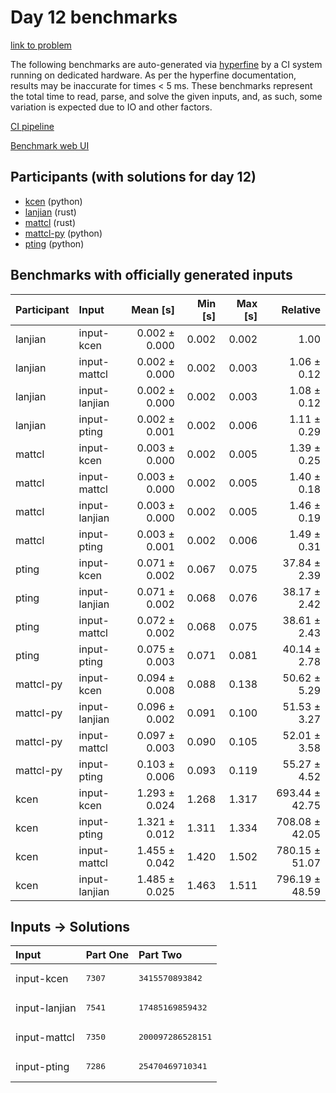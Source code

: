 # Day 12 benchmarks

[link to problem](https://adventofcode.com/2023/day/12)

The following benchmarks are auto-generated via
[hyperfine](https://github.com/sharkdp/hyperfine) by a CI system running on
dedicated hardware. As per the hyperfine documentation, results may be
inaccurate for times < 5 ms. These benchmarks represent the total time to read,
parse, and solve the given inputs, and, as such, some variation is expected due
to IO and other factors.

[CI pipeline](http://ci.papercode.net:8080/teams/main/pipelines/aoc2023)

[Benchmark web UI](https://aoc.ancalagon.black)


## Participants (with solutions for day 12)

- [kcen](https://github.com/kcen/aoc2023) (python)
- [lanjian](https://github.com/lanjian/aoc-2023) (rust)
- [mattcl](https://github.com/mattcl/aoc2023) (rust)
- [mattcl-py](https://github.com/mattcl/aoc2023-py) (python)
- [pting](https://github.com/pting/aoc2023) (python)


## Benchmarks with officially generated inputs

| Participant | Input | Mean [s] | Min [s] | Max [s] | Relative |
|:---|:---|---:|---:|---:|---:|
| lanjian | input-kcen | 0.002 ± 0.000 | 0.002 | 0.002 | 1.00 |
| lanjian | input-mattcl | 0.002 ± 0.000 | 0.002 | 0.003 | 1.06 ± 0.12 |
| lanjian | input-lanjian | 0.002 ± 0.000 | 0.002 | 0.003 | 1.08 ± 0.12 |
| lanjian | input-pting | 0.002 ± 0.001 | 0.002 | 0.006 | 1.11 ± 0.29 |
| mattcl | input-kcen | 0.003 ± 0.000 | 0.002 | 0.005 | 1.39 ± 0.25 |
| mattcl | input-mattcl | 0.003 ± 0.000 | 0.002 | 0.005 | 1.40 ± 0.18 |
| mattcl | input-lanjian | 0.003 ± 0.000 | 0.002 | 0.005 | 1.46 ± 0.19 |
| mattcl | input-pting | 0.003 ± 0.001 | 0.002 | 0.006 | 1.49 ± 0.31 |
| pting | input-kcen | 0.071 ± 0.002 | 0.067 | 0.075 | 37.84 ± 2.39 |
| pting | input-lanjian | 0.071 ± 0.002 | 0.068 | 0.076 | 38.17 ± 2.42 |
| pting | input-mattcl | 0.072 ± 0.002 | 0.068 | 0.075 | 38.61 ± 2.43 |
| pting | input-pting | 0.075 ± 0.003 | 0.071 | 0.081 | 40.14 ± 2.78 |
| mattcl-py | input-kcen | 0.094 ± 0.008 | 0.088 | 0.138 | 50.62 ± 5.29 |
| mattcl-py | input-lanjian | 0.096 ± 0.002 | 0.091 | 0.100 | 51.53 ± 3.27 |
| mattcl-py | input-mattcl | 0.097 ± 0.003 | 0.090 | 0.105 | 52.01 ± 3.58 |
| mattcl-py | input-pting | 0.103 ± 0.006 | 0.093 | 0.119 | 55.27 ± 4.52 |
| kcen | input-kcen | 1.293 ± 0.024 | 1.268 | 1.317 | 693.44 ± 42.75 |
| kcen | input-pting | 1.321 ± 0.012 | 1.311 | 1.334 | 708.08 ± 42.05 |
| kcen | input-mattcl | 1.455 ± 0.042 | 1.420 | 1.502 | 780.15 ± 51.07 |
| kcen | input-lanjian | 1.485 ± 0.025 | 1.463 | 1.511 | 796.19 ± 48.59 |


## Inputs -> Solutions

| Input | Part One | Part Two |
|:---|:---|:---|
|input-kcen|<pre>7307</pre>|<pre>3415570893842</pre>|
|input-lanjian|<pre>7541</pre>|<pre>17485169859432</pre>|
|input-mattcl|<pre>7350</pre>|<pre>200097286528151</pre>|
|input-pting|<pre>7286</pre>|<pre>25470469710341</pre>|